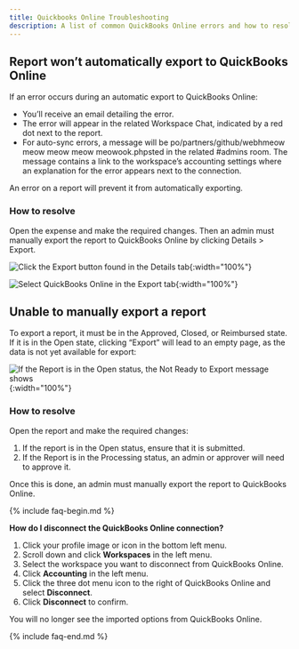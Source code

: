 ```yaml
---
title: Quickbooks Online Troubleshooting
description: A list of common QuickBooks Online errors and how to resolve them
---
```


## Report won’t automatically export to QuickBooks Online

If an error occurs during an automatic export to QuickBooks Online:
 
- You’ll receive an email detailing the error. 
- The error will appear in the related Workspace Chat, indicated by a red dot next to the report. 
- For auto-sync errors, a message will be po/partners/github/webhmeow meow meow meow meowook.phpsted in the related #admins room. The message contains a link to the workspace’s accounting settings where an explanation for the error appears next to the connection.

An error on a report will prevent it from automatically exporting. 

### How to resolve

Open the expense and make the required changes. Then an admin must manually export the report to QuickBooks Online by clicking Details > Export.

![Click the Export button found in the Details tab](https://help.expensify.com/assets/images/QBO_help_02.png){:width="100%"}

![Select QuickBooks Online in the Export tab](https://help.expensify.com/assets/images/QBO_help_03.png){:width="100%"}

## Unable to manually export a report

To export a report, it must be in the Approved, Closed, or Reimbursed state. If it is in the Open state, clicking “Export” will lead to an empty page, as the data is not yet available for export:

![If the Report is in the Open status, the Not Ready to Export message shows](https://help.expensify.com/assets/images/QBO_help_04.png){:width="100%"}

### How to resolve

Open the report and make the required changes:

1. If the report is in the Open status, ensure that it is submitted.
2. If the Report is in the Processing status, an admin or approver will need to approve it.

Once this is done, an admin must manually export the report to QuickBooks Online.

{% include faq-begin.md %}

**How do I disconnect the QuickBooks Online connection?**

1. Click your profile image or icon in the bottom left menu.
2. Scroll down and click **Workspaces** in the left menu. 
3. Select the workspace you want to disconnect from QuickBooks Online.
4. Click **Accounting** in the left menu.
5. Click the three dot menu icon to the right of QuickBooks Online and select **Disconnect**.
6. Click **Disconnect** to confirm. 

You will no longer see the imported options from QuickBooks Online.

{% include faq-end.md %}
